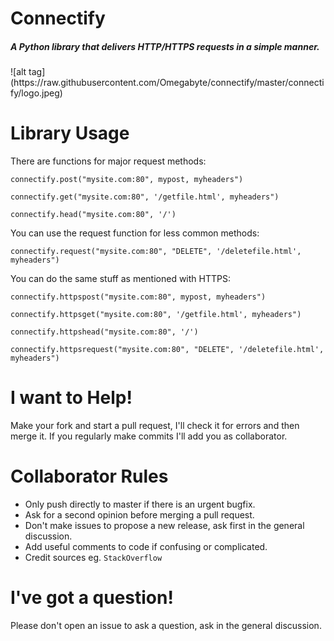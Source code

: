 # Connectify
<h5><em>A Python library that delivers HTTP/HTTPS requests in a simple manner.</em></h5>
![alt tag](https://raw.githubusercontent.com/Omegabyte/connectify/master/connectify/logo.jpeg)

# Library Usage
There are functions for major request methods:

`connectify.post("mysite.com:80", mypost, myheaders")`

`connectify.get("mysite.com:80", '/getfile.html', myheaders")`

`connectify.head("mysite.com:80", '/')`

You can use the request function for less common methods:

`connectify.request("mysite.com:80", "DELETE", '/deletefile.html', myheaders")`

You can do the same stuff as mentioned with HTTPS:

`connectify.httpspost("mysite.com:80", mypost, myheaders")`

`connectify.httpsget("mysite.com:80", '/getfile.html', myheaders")`

`connectify.httpshead("mysite.com:80", '/')`

`connectify.httpsrequest("mysite.com:80", "DELETE", '/deletefile.html', myheaders")`

# I want to Help!
Make your fork and start a pull request, I'll check it for errors and then merge it.
If you regularly make commits I'll add you as collaborator.

# Collaborator Rules
* Only push directly to master if there is an urgent bugfix.
* Ask for a second opinion before merging a pull request.
* Don't make issues to propose a new release, ask first in the general discussion.
* Add useful comments to code if confusing or complicated.
* Credit sources eg. `StackOverflow`

# I've got a question!
Please don't open an issue to ask a question, ask in the general discussion.
